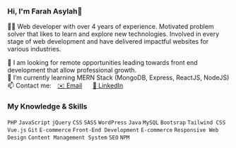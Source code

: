 ### Hi, I'm Farah Asylah👋
👩‍💻 Web developer with over 4 years of experience. Motivated problem solver that likes to learn and explore new technologies. Involved in every stage of web development and have delivered impactful websites for various industries.

💼 I am looking for remote opportunities leading towards front end development that allow professional growth.<br>
🌱 I’m currently learning MERN Stack (MongoDB, Express, ReactJS, NodeJS)<br>
📫 Contact me: <a href="mailto:farahasylah@gmail.com" target="_blank" style="margin:2px 10px">✉️ Email</a>    <a href="https://www.linkedin.com/in/farahasylah/" target="_blank" style="margin: 2px 10px">👤 LinkedIn</a>

### My Knowledge & Skills 
<div>
<code>PHP</code>
<code>JavaScript</code>
<code>jQuery</code>
<code>CSS</code>
<code>SASS</code>
<code>WordPress</code>
<code>Java</code>
<code>MySQL</code>
<code>Bootsrap</code>
<code>Tailwind CSS</code>
<code>Vue.js</code>
<code>Git</code>
<code>E-commerce</code>
<code>Front-End Development</code>
<code>E-commerce</code>
<code>Responsive Web Design</code>
<code>Content Management System</code>
<code>SEO</code>
<code>NPM</code>
</div>




<!--
**farahasylah/farahasylah** is a ✨ _special_ ✨ repository because its `README.md` (this file) appears on your GitHub profile.

Here are some ideas to get you started:

- 🔭 I’m currently working on ...
- 🌱 I’m currently learning ...
- 👯 I’m looking to collaborate on ...
- 🤔 I’m looking for help with ...
- 💬 Ask me about ...
- 📫 How to reach me: ...
- 😄 Pronouns: ...
- ⚡ Fun fact: ...
-->
